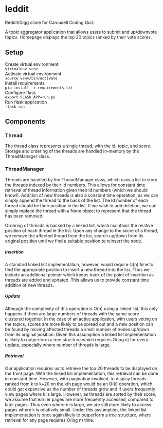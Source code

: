 # leddit
Reddit/Digg clone for Carousell Coding Quiz

A topic aggregator application that allows users to submit and up/downvote
topics. Homepage displays the top 20 topics ranked by their vote scores.  

## Setup
  Create virtual environment  
  `virtualenv venv`  
  Activate virtual environment  
  `source venv/bin/activate`  
  Install requirements  
  `pip install -r requirements.txt`  
  Configure flask  
  `export FLASK_APP=run.py`  
  Run flask application  
  `flask run`  

## Components

### Thread
The thread class represents a single thread, with the id, topic, and score.
Storage and ordering of the threads are handled in-memory by the ThreadManager
class.

### ThreadManager
Threads are handled by the ThreadManager class, which uses a list to store the
threads indexed by their id numbers. This allows for constant time retrieval of
thread information given their id numbers (which we should know!). Addition of
new threads is also a constant time operation, as we can simply append the thread
to the back of the list. The Id number of each thread should be their position
in the list. If we wish to add deletion, we can simply replace the thread with
a None object to represent that the thread has been removed.

Ordering of threads is backed by a linked list, which maintains the relative
position of each thread in the list. Upon any change to the score of a thread,
we remove the affected thread from the list, search up/down from its original
position until we find a suitable position to reinsert the node.

##### Insertion
A standard linked list implementation, however, would require O(n) time to find
the appropriate position to insert a new thread into the list. Thus we include
an additional pointer which keeps track of the point of insertion as threads
are added and updated. This allows us to provide constant time addition of new
threads.

##### Update
Although the
complexity of this operation is O(n) using a linked list, this only happens if
there are large numbers of threads with the same score clustered together. In
the case of an active application, with users voting on the topics, scores are
more likely to be spread out and a new position can be found by moving affected
threads a small number of nodes up/down from its original position. Given this
assumption a linked list implementation is likely to outperform a tree structure
which requires O(log n) for every update, especially where number of threads is
large.

##### Retrieval
Our application requires us to retrieve the top 20 threads to be displayed on the
front page. With the linked list implementation, this retrieval can be done in
constant time. However, with pagination involved, to display threads ranked from
k to k+20 on the kth page would be an O(k) operation, which could get expensive
as the number of threads grow and if users frequently view pages where k is
large. However, as threads are sorted by their score, we assume that earlier pages
are more frequently accessed, compared to later pages. Thus even where n is large,
we are still more likely to access pages where k is relatively small. Under this
assumption, the linked list implementation is once again likely to outperform
a tree structure, where retrieval for any page requires O(log n) time.
